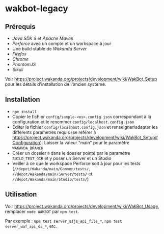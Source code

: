 # wakbot-legacy

## Prérequis

* *Java SDK 6* et *Apache Maven*
* *Perforce* avec un compte et un workspace à jour
* Une build stable de *Wakanda Server*
* *Firefox*
* *Chrome*
* *PhantomJS*
* *Sikuli*

Voir https://project.wakanda.org/projects/development/wiki/WakBot_Setup pour les détails d'installation de l'ancien système.

## Installation

* `npm install`
* Copier le fichier `config/sample-<os>.config.json` correspondant à la configuration et le renommer `config/localhost.config.json`
* Editer le fichier `config/localhost.config.json` et renseigner/adapter les différents paramètres requis (se référer à https://project.wakanda.org/projects/development/wiki/WakBot_Setup#Configuration). Laisser la valeur "main" pour le paramètre `WAKANDA_BRANCH`
* Créer un dossier `0` dans le dossier pointé par le paramètre `BUILD_TEST_DIR` et y poser un Server et un Studio
* Veiller à ce que le workspace Perforce soit à jour pour les tests (`//depot/Wakanda/main/Common/tests/`, `//depot/Wakanda/main/Server/tests/` et `//depot/Wakanda/main/Studio/tests/`)

## Utilisation

Voir https://project.wakanda.org/projects/development/wiki/WakBot_Usage, remplacer `node WAKBOT` par `npm test`.

Par exemple : `npm test server_ssjs_api_file_*`, `npm test server_waf_api_ds_*`, etc.

